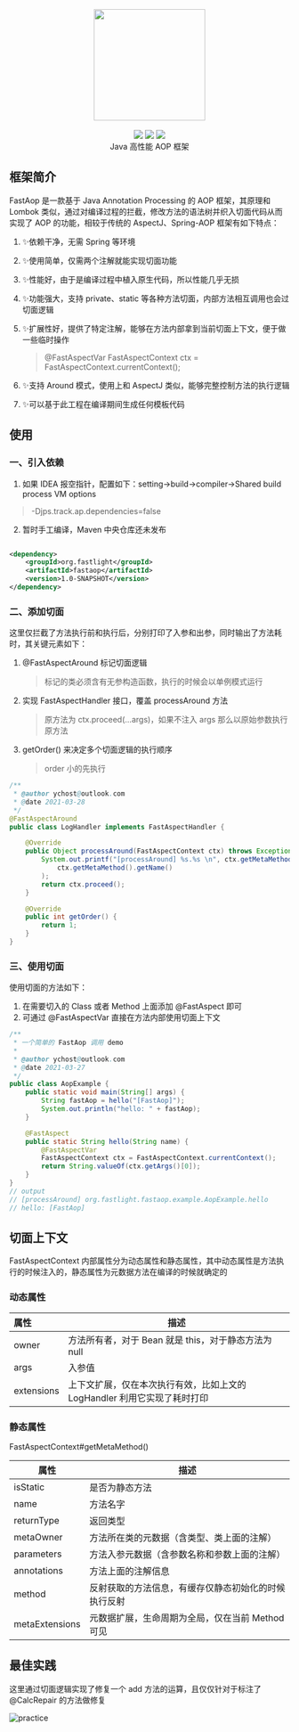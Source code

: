 <div align=center>
<img width="200px;" src="http://pan.sudoyc.com:7878/apps/files_sharing/publicpreview/zsW4eHSPx9DKt8P?x=3710&y=1192&a=true&file=logo.png&scalingup=0"/>
</div>

<br/>

<div align=center>
<img src="https://img.shields.io/badge/licenes-MIT-brightgreen.svg"/>
<img src="https://img.shields.io/badge/jdk-1.8-brightgreen.svg"/>
<img src="https://img.shields.io/badge/release-master-brightgreen.svg"/>
</div>

<div align=center>
Java 高性能 AOP 框架
</div>

## 框架简介

FastAop 是一款基于 Java Annotation Processing 的 AOP 框架，其原理和 Lombok 类似，通过对编译过程的拦截，修改方法的语法树并织入切面代码从而实现了 AOP 的功能，相较于传统的 AspectJ、Spring-AOP 框架有如下特点：

1. ✨依赖干净，无需 Spring 等环境

1. ✨使用简单，仅需两个注解就能实现切面功能

1. ✨性能好，由于是编译过程中植入原生代码，所以性能几乎无损

1. ✨功能强大，支持 private、static 等各种方法切面，内部方法相互调用也会过切面逻辑

1. ✨扩展性好，提供了特定注解，能够在方法内部拿到当前切面上下文，便于做一些临时操作

   > @FastAspectVar
   >  FastAspectContext ctx = FastAspectContext.currentContext();

1. ✨支持 Around 模式，使用上和 AspectJ 类似，能够完整控制方法的执行逻辑

1. ✨可以基于此工程在编译期间生成任何模板代码

## 使用

### 一、引入依赖
1. 如果 IDEA 报空指针，配置如下：setting->build->compiler->Shared build process VM options
> -Djps.track.ap.dependencies=false
2. 暂时手工编译，Maven 中央仓库还未发布

```xml

<dependency>
    <groupId>org.fastlight</groupId>
    <artifactId>fastaop</artifactId>
    <version>1.0-SNAPSHOT</version>
</dependency>
```

### 二、添加切面

这里仅拦截了方法执行前和执行后，分别打印了入参和出参，同时输出了方法耗时，其关键元素如下：

1. @FastAspectAround 标记切面逻辑
   
   > 标记的类必须含有无参构造函数，执行的时候会以单例模式运行
1. 实现 FastAspectHandler 接口，覆盖 processAround 方法
   
   > 原方法为 ctx.proceed(...args)，如果不注入 args 那么以原始参数执行原方法
1. getOrder() 来决定多个切面逻辑的执行顺序
   
   > order 小的先执行

```java
/**
 * @author ychost@outlook.com
 * @date 2021-03-28
 */
@FastAspectAround
public class LogHandler implements FastAspectHandler {

    @Override
    public Object processAround(FastAspectContext ctx) throws Exception {
        System.out.printf("[processAround] %s.%s \n", ctx.getMetaMethod().getMetaOwner().getType().getName(),
            ctx.getMetaMethod().getName()
        );
        return ctx.proceed();
    }

    @Override
    public int getOrder() {
        return 1;
    }
}

```

### 三、使用切面

使用切面的方法如下：

1. 在需要切入的 Class 或者 Method 上面添加 @FastAspect 即可
1. 可通过 @FastAspectVar 直接在方法内部使用切面上下文

```java
/**
 * 一个简单的 FastAop 调用 demo
 *
 * @author ychost@outlook.com
 * @date 2021-03-27
 */
public class AopExample {
    public static void main(String[] args) {
        String fastAop = hello("[FastAop]");
        System.out.println("hello: " + fastAop);
    }

    @FastAspect
    public static String hello(String name) {
        @FastAspectVar
        FastAspectContext ctx = FastAspectContext.currentContext();
        return String.valueOf(ctx.getArgs()[0]);
    }
}
// output
// [processAround] org.fastlight.fastaop.example.AopExample.hello 
// hello: [FastAop]
```

## 切面上下文

FastAspectContext 内部属性分为动态属性和静态属性，其中动态属性是方法执行的时候注入的，静态属性为元数据方法在编译的时候就确定的

### 动态属性

| 属性       | 描述                                                         |
| :--------- | ------------------------------------------------------------ |
| owner      | 方法所有者，对于 Bean 就是 this，对于静态方法为 null         |
| args       | 入参值                                                       |
| extensions | 上下文扩展，仅在本次执行有效，比如上文的 LogHandler 利用它实现了耗时打印 |

### 静态属性

FastAspectContext#getMetaMethod()

| 属性           | 描述                                                 |
| -------------- | ---------------------------------------------------- |
| isStatic       | 是否为静态方法                                       |
| name           | 方法名字                                             |
| returnType     | 返回类型                                             |
| metaOwner      | 方法所在类的元数据（含类型、类上面的注解）           |
| parameters     | 方法入参元数据（含参数名称和参数上面的注解）         |
| annotations    | 方法上面的注解信息                                   |
| method         | 反射获取的方法信息，有缓存仅静态初始化的时候执行反射 |
| metaExtensions | 元数据扩展，生命周期为全局，仅在当前 Method 可见     |

## 最佳实践

这里通过切面逻辑实现了修复一个 add 方法的运算，且仅仅针对于标注了 @CalcRepair 的方法做修复

![practice](http://pan.sudoyc.com:7878/s/Y69Xg7QtNXYGrPk/download)